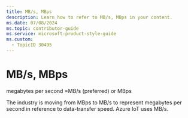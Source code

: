 ```yaml
---
title: MB/s, MBps
description: Learn how to refer to MB/s, MBps in your content.
ms.date: 07/08/2024
ms.topic: contributor-guide
ms.service: microsoft-product-style-guide
ms.custom:
  - TopicID 30495
---
```



# MB/s, MBps

megabytes per second =MB/s (preferred) or MBps

The industry is moving from MBps to MB/s to represent megabytes per second in reference to data-transfer speed. Azure IoT uses MB/s.

